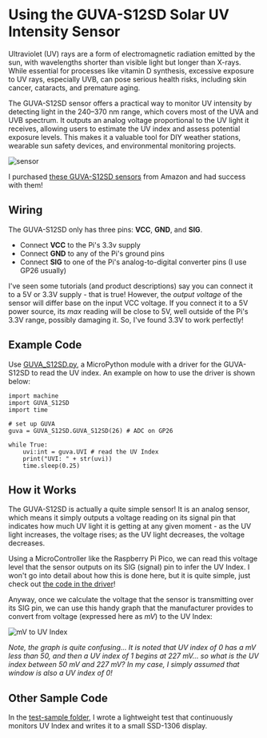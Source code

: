 # Using the GUVA-S12SD Solar UV Intensity Sensor
Ultraviolet (UV) rays are a form of electromagnetic radiation emitted by the sun, with wavelengths shorter than visible light but longer than X-rays. While essential for processes like vitamin D synthesis, excessive exposure to UV rays, especially UVB, can pose serious health risks, including skin cancer, cataracts, and premature aging. 

The GUVA-S12SD sensor offers a practical way to monitor UV intensity by detecting light in the 240–370 nm range, which covers most of the UVA and UVB spectrum. It outputs an analog voltage proportional to the UV light it receives, allowing users to estimate the UV index and assess potential exposure levels. This makes it a valuable tool for DIY weather stations, wearable sun safety devices, and environmental monitoring projects.

![sensor](https://i.imgur.com/b4UwUjA.jpeg)

I purchased [these GUVA-S12SD sensors](https://a.co/d/jarZjR8) from Amazon and had success with them!

## Wiring
The GUVA-S12SD only has three pins: **VCC**, **GND**, and **SIG**. 
- Connect **VCC** to the Pi's 3.3v supply
- Connect **GND** to any of the Pi's ground pins
- Connect **SIG** to one of the Pi's analog-to-digital converter pins (I use GP26 usually)

I've seen some tutorials (and product descriptions) say you can connect it to a 5V or 3.3V supply - that is true! However, the *output voltage* of the sensor will differ base on the input VCC voltage. If you connect it to a 5V power source, its *max* reading will be close to 5V, well outside of the Pi's 3.3V range, possibly damaging it. So, I've found 3.3V to work perfectly!

## Example Code
Use [GUVA_S12SD.py](./GUVA_S12SD.py), a MicroPython module with a driver for the GUVA-S12SD to read the UV index. An example on how to use the driver is shown below:

```
import machine
import GUVA_S12SD
import time

# set up GUVA
guva = GUVA_S12SD.GUVA_S12SD(26) # ADC on GP26

while True:
    uvi:int = guva.UVI # read the UV Index
    print("UVI: " + str(uvi))
    time.sleep(0.25)
```

## How it Works
The GUVA-S12SD is actually a quite simple sensor! It is an analog sensor, which means it simply outputs a voltage reading on its signal pin that indicates how much UV light it is getting at any given moment - as the UV light increases, the voltage rises; as the UV light decreases, the voltage decreases.

Using a MicroController like the Raspberry Pi Pico, we can read this voltage level that the sensor outputs on its SIG (signal) pin to infer the UV Index. I won't go into detail about how this is done here, but it is quite simple, just check out [the code in the driver](./GUVA_S12SD.py)!

Anyway, once we calculate the voltage that the sensor is transmitting over its SIG pin, we can use this handy graph that the manufacturer provides to convert from voltage (expressed here as *mV*) to the UV Index:

![mV to UV Index](https://i.imgur.com/qtNq3Wm.png)

*Note, the graph is quite confusing... It is noted that UV index of 0 has a mV less than 50, and then a UV index of 1 begins at 227 mV... so what is the UV index between 50 mV and 227 mV? In my case, I simply assumed that window is also a UV index of 0!*

## Other Sample Code
In the [test-sample folder](./test-sample/), I wrote a lightweight test that continuously monitors UV Index and writes it to a small SSD-1306 display.